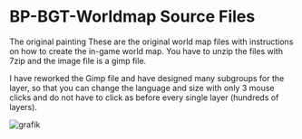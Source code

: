 # BP-BGT-Worldmap Source Files
 The original painting
These are the original world map files with instructions on how to create the in-game world map. You have to unzip the files with 7zip and the image file is a gimp file.

I have reworked the Gimp file and have designed many subgroups for the layer, so that you can change the language and size with only 3 mouse clicks and do not have to click as before every single layer (hundreds of layers).

![grafik](https://user-images.githubusercontent.com/37270925/216778567-7cbf4528-727d-48e7-824d-5aac85259e82.png)
